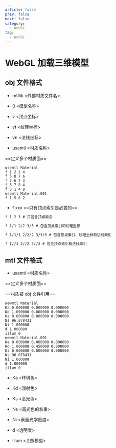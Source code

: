 ```yaml
---
article: false
prev: false
next: false
category:
  - WebGL
tag:
  - WebGL
---
```


# WebGL 加载三维模型

<!-- more -->

## obj 文件格式

- mtllib <外部材质文件名>

- 0 <模型名称>

- v <顶点坐标>

- vt <纹理坐标>

- vn <法线坐标>

- usemtl <材质名称>

==定义多个材质面==

```
usemtl Material
f 1 2 3 4
f 5 8 7 6
f 2 6 7 3
f 3 7 8 4
f 5 1 4 8
usemtl Material.001
f 1 5 6 2
```

- f xxx
  ==只有顶点索引是必要的==

```md
f 1 2 3 # 只包含顶点索引

f 1/1 2/2 3/3 # 包含顶点索引和纹理坐标

f 1/1/1 2/2/2 3/3/3 # 包含顶点索引、纹理坐标和法线索引

f 1//1 2//2 3//3 # 包含顶点索引和法线索引
```

## mtl 文件格式

- usemtl <材质名称>

==定义多个材质面==

==材质被 obj 文件引用==

```
newmtl Material
Ka 0.000000 0.000000 0.000000
Kd 1.000000 0.000000 0.000000
Ks 0.000000 0.000000 0.000000
Ns 96.078431
Ni 1.000000
d 1.000000
illum 0
newmtl Material.001
Ka 0.000000 0.000000 0.000000
Kd 1.000000 0.450000 0.000000
Ks 0.000000 0.000000 0.000000
Ns 96.078431
Ni 1.000000
d 1.000000
illum 0
```

- Ka <环境色>

- Kd <漫射色>

- Ks <高光色>

- Ns <高光色的权重>

- Ni <表面光学密度>

- d <透明度>

- illum <关照模型>
